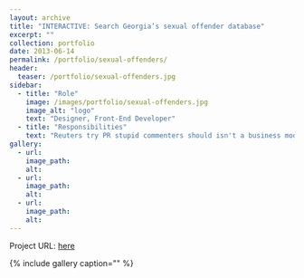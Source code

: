 ```yaml
---
layout: archive
title: "INTERACTIVE: Search Georgia’s sexual offender database"
excerpt: ""
collection: portfolio
date: 2013-06-14
permalink: /portfolio/sexual-offenders/
header:
  teaser: /portfolio/sexual-offenders.jpg
sidebar:
  - title: "Role"
    image: /images/portfolio/sexual-offenders.jpg
    image_alt: "logo"
    text: "Designer, Front-End Developer"
  - title: "Responsibilities"
    text: "Reuters try PR stupid commenters should isn't a business model"
gallery:
  - url:
    image_path:
    alt:
  - url:
    image_path:
    alt:
  - url:
    image_path:
    alt:
---
```


Project URL: [here](http://multimedia.savannahnow.com/media/sexoffendersdb/#.UbrgCfZATCk)

{% include gallery caption="" %}
